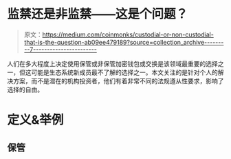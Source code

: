 # 监禁还是非监禁——这是个问题？

> 原文：<https://medium.com/coinmonks/custodial-or-non-custodial-that-is-the-question-ab09ee479189?source=collection_archive---------7----------------------->

人们在多大程度上决定使用保管或非保管加密钱包或交换是该领域最重要的选择之一，但这可能是生态系统新成员最不了解的选择之一。本文关注的是针对个人的解决方案，而不是潜在的机构投资者，他们有着非常不同的法规遵从性要求，影响了选择的自由。

# **定义&举例**

## **保管**
